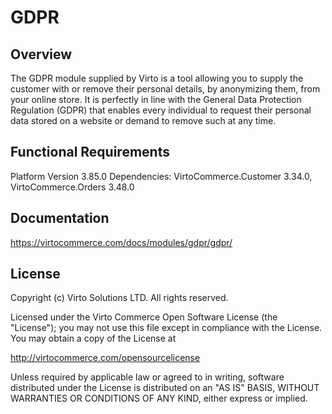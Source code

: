 # GDPR

## Overview

The GDPR module supplied by Virto is a tool allowing you to supply the customer with or remove their personal details, by anonymizing them, from your online store. It is perfectly in line with the General Data Protection Regulation (GDPR) that enables every individual to request their personal data stored on a website or demand to remove such at any time.

## Functional Requirements

Platform Version 3.85.0
Dependencies:
VirtoCommerce.Customer 3.34.0,
VirtoCommerce.Orders 3.48.0

## Documentation

https://virtocommerce.com/docs/modules/gdpr/gdpr/

## License

Copyright (c) Virto Solutions LTD.  All rights reserved.

Licensed under the Virto Commerce Open Software License (the "License"); you
may not use this file except in compliance with the License. You may
obtain a copy of the License at

<http://virtocommerce.com/opensourcelicense>

Unless required by applicable law or agreed to in writing, software
distributed under the License is distributed on an "AS IS" BASIS,
WITHOUT WARRANTIES OR CONDITIONS OF ANY KIND, either express or
implied.
